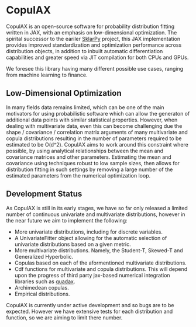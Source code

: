 # CopulAX

CopulAX is an open-source software for probability distribution fitting written in JAX, with an emphasis on low-dimensional optimization. The spirital successor to the eariler [SklarPy](https://github.com/tfm000/sklarpy/) project, this JAX implementation provides improved standardization and optimization performance across distribution objects, in addition to inbuilt automatic differentiation capabilities and greater speed via JIT compilation for both CPUs and GPUs.

We foresee this library having many different possible use cases, ranging from machine learning to finance.

<!-- ## Installation
CopulAX is available on PyPI and can be installed by running:

```bash
pip install copulax
``` -->

## Low-Dimensional Optimization
In many fields data remains limited, which can be one of the main motivators for using probabilistic software which can allow the generaton of additional data points with similar statistical properties. However, when dealing with multivariate data, even this can become challenging due the shape / covariance / correlation matrix arguments of many multivariate and copula distributions resulting in the number of parameters required to be estimated to be O(d^2). CopulAX aims to work around this constraint where possible, by using analytical relationships between the mean and covariance matrices and other parameters. Estimating the mean and covariance using techniques robust to low sample sizes, then allows for distribution fitting in such settings by removing a large number of the estimated parameters from the numerical optimization loop.

## Development Status
As CopulAX is still in its early stages, we have so far only released a limited number of continuous univariate and multivariate distributions, however in the near future we aim to implement the following:
- More univariate distributions, including for discrete variables.
- A UnivariateFitter object allowing for the automatic selection of univariate distributions based on a given metric.
- More multivariate distributions. Namely, the Student-T, Skewed-T and Generalized Hyperbolic.
- Copulas based on each of the aformentioned multivariate distributions.
- Cdf functions for multivariate and copula distributions. This will depend upon the progress of third party jax-based numerical integration libraries such as [quadax](https://github.com/f0uriest/quadax).
- Archimedean copulas.
- Empirical distributions. 

CopulAX is currently under active development and so bugs are to be expected. However we have extensive tests for each distribution and function, so we are aiming to limit there number.
